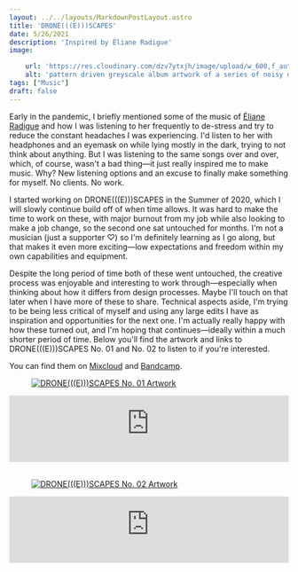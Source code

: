```yaml
---
layout: ../../layouts/MarkdownPostLayout.astro
title: 'DRONE(((E)))SCAPES'
date: 5/26/2021
description: 'Inspired by Éliane Radigue'
image:

    url: 'https://res.cloudinary.com/dzv7ytxjh/image/upload/w_600,f_auto,q_80/v1739507753/60ada7cfdf6c050e3ad147ab_DRONE_E_SCAPES_02_1_nqqqex.png'
    alt: 'pattern driven greyscale album artwork of a series of noisy dots'
tags: ["Music"]
draft: false
---
```


Early in the pandemic, I briefly mentioned some of the music of [Éliane Radigue](https://www.annieszafranski.com/visual-journal/onward-19-by-eliane-radigue) and how I was listening to her frequently to de-stress and try to reduce the constant headaches I was experiencing. I'd listen to her with headphones and an eyemask on while lying mostly in the dark, trying to not think about anything. But I was listening to the same songs over and over, which, of course, wasn't a bad thing—it just really inspired me to make music. Why? New listening options and an excuse to finally make something for myself. No clients. No work.

I started working on DRONE(((E)))SCAPES in the Summer of 2020, which I will slowly continue build off of when time allows. It was hard to make the time to work on these, with major burnout from my job while also looking to make a job change, so the second one sat untouched for months. I'm not a musician (just a supporter ♡) so I'm definitely learning as I go along, but that makes it even more exciting—low expectations and freedom within my own capabilities and equipment. 

Despite the long period of time both of these went untouched, the creative process was enjoyable and interesting to work through—especially when thinking about how it differs from design processes. Maybe I'll touch on that later when I have more of these to share. Technical aspects aside, I'm trying to be being less critical of myself and using any large edits I have as inspiration and opportunities for the next one. I'm actually really happy with how these turned out, and I'm hoping that continues—ideally within a much shorter period of time. Below you'll find the artwork and links to DRONE(((E)))SCAPES No. 01 and No. 02 to listen to if you're interested. 

You can find them on [Mixcloud](https://www.mixcloud.com/metal-flowers/uploads/) and [Bandcamp](https://annieszafranski.bandcamp.com/).

<figure class="w-richtext-figure-type-image w-richtext-align-center" data-rt-type="image" data-rt-align="center" data-rt-max-width=""><a href="https://www.mixcloud.com/metal-flowers/droneescapes/" target="_blank"><div><img class="blog-post-image-lg" src="https://uploads-ssl.webflow.com/5f57275c7ce6c81dd8cbce52/60adb7eded4fb398af697702_DRONE(((E)))SCAPES_01.png" loading="lazy" width="auto" height="auto" alt="DRONE(((E)))SCAPES No. 01 Artwork"></div></a></figure>
<iframe width="100%" height="120" src="https://player-widget.mixcloud.com/widget/iframe/?hide_cover=1&feed=%2Fmetal-flowers%2Fdroneescapes%2F" frameborder="0" allow="encrypted-media; fullscreen; autoplay; idle-detection; speaker-selection; web-share;" ></iframe> </br></br>

<figure class="w-richtext-figure-type-image w-richtext-align-center" data-rt-type="image" data-rt-align="center"><a href="https://www.mixcloud.com/metal-flowers/droneescapes-no02/" target="_blank"><div><img class="blog-post-image-lg" src="https://uploads-ssl.webflow.com/5f57275c7ce6c81dd8cbce52/60ada7cfdf6c050e3ad147ab_DRONE(((E)))SCAPES_02.png" loading="lazy" width="auto" height="auto" alt="DRONE(((E)))SCAPES No. 02 Artwork"></div></a></figure>
<iframe width="100%" height="120" src="https://player-widget.mixcloud.com/widget/iframe/?hide_cover=1&feed=%2Fmetal-flowers%2Fdroneescapes-no02%2F" frameborder="0" allow="encrypted-media; fullscreen; autoplay; idle-detection; speaker-selection; web-share;" ></iframe>